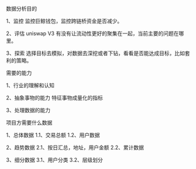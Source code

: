 数据分析目的

1、监控
监控巨鲸钱包，监控跨链桥资金是否减少。

2、评估
uniswap V3 有没有让流动性更好的聚集在一起，当前主要的问题在哪里。

3、探索
选择目标去模拟，对数据去深挖或者下钻，看看是否能达成目标，比如套利的策略。

需要的能力

1、行业的理解和认知

2、抽象事物的能力
特征事物成量化的指标

3、处理数据的能力

项目方需要什么数据

1、总体数据
1.1、交易总额
1.2、用户数据

2、趋势数据
2.1、按日汇总，地址，用户金额
2.2、累计数据

3、细分数据
3.1、用户分类
3.2、层级划分
